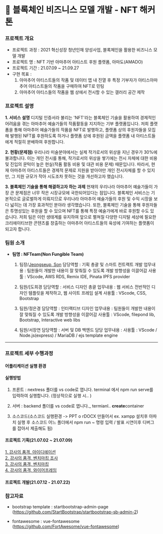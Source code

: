 # 🔗 블록체인 비즈니스 모델 개발 - NFT 해커톤

### 프로젝트 개요

-   프로젝트 과정 : 2021 혁신성장 청년인재 양성사업, 블록체인을 활용한 비즈니스 모델 개발
-   프로젝트 명 : NFT 기반 아마추어 아티스트 후원 플랫폼, 아마도(AMADO)
-   프로젝트 기간 : 21.07.09 ~ 21.09.27
-   구현 목표 :
    1. 아마추어 아티스트들의 작품 및 데이터 앱 내 진열 후 특정 기부자가 아티스아마추어 아티스트들의 작품을 구매하여 NFT로 민팅
    2. 아마추어 아티스들의 작품을 웹 상에서 전시할 수 있는 갤러리 공간 제작

### 프로젝트 설명

**1. 서비스 설명**
디지털 인증서라 불리는 'NFT'라는 블록체인 기술을 활용하여 경제적인 어려움을 겪는 아마추어 예술가들의 작품활동을 지지하는 기부 플랫폼입니다. 저희 플랫폼을 통해 아마추어 예술가들의 작품을 NFT로 발행하고, 플랫폼 상의 후원자들을 모집해 발행된 NFT를 후원하도록 하거나 플랫폼 상에 후원된 금액을 플랫폼 내 아티스트들에게 적절히 분배하여 후원합니다.

**2. 현황(문제점)**
우리나라 미술분야에서는 실제 작가로서의 위상을 지닌 경우가 30%에 불과합니다. 이는 개인 전시를 통해, 작가로서의 위상을 쌓기에는 전시 자체에 대한 비용 및 진입의 문턱이 높은 현실(작품 활동 비용 및 대관 비용 문제) 때문입니다. 따라서, 현재 아마추어 아티스트들은 경제적 문제로 지원을 받아야만 개인 전시자체를 할 수 있지만, 그 지원 규모가 작아 시도조차 못하는 것을 개선하고자 했습니다.

**3. 블록체인 기술을 통해 해결하고자 하는 과제**
현재의 우리나라 아마추어 예술가들이 가장 큰 문제점은 너무 작은 시장규모에 국한되어있다는 점입니다. 블록체인 서비스는 기본적으로 글로벌하게 이뤄지므로 우리나라 아마추어 예술가들의 후원 및 수익 시장을 보다 넓히는 데 가장 효과적인 분야라 생각했습니다. 또한, 블록체인 기술을 통해 후원자들은 투명성있는 후원을 할 수 있으며 NFT를 통해 특정 예술가에게 바로 후원할 수도 있습니다. 저희 팀은 이런 생태계를 유지하여 앞으로 펼쳐질 다양한 디지털 세상에 필요한 크리에이티브한 콘텐츠를 창출하는 아마추어 아티스트들의 육성에 기여하는 플랫폼이 되고자 합니다.

### 팀원 소개

-   **팀명 : NFTeam(Non Fungible Team)**

    1. 팀장/[Jeongseup, Son](https://github.com/Jeongseup)
       담당역할 : 기획 총괄 및 스마트 컨트랙트 개발
       업무내용 : 팀원들이 개발한 내용이 잘 맞춰질 수 있도록 개발 방향성을 이끌어감
       사용툴 : VScode, AWS RDS, Remix IDE, Pinata IPFS provider

    2. 팀원/[도희경
       담당역할 : 서비스 디자인 총괄
       업무내용 : 웹 서비스 전반적인 디자인 템플릿을 제작하고, 웹 사이트 프레임 설계
       사용툴 : VScode, CSS, Bootstrap

    3. 팀원/정은경
       담당역할 : 인터랙티브 디자인
       업무내용 : 팀원들이 개발한 내용이 잘 맞춰질 수 있도록 개발 방향성을 이끌어감
       사용툴 : VScode, filepond lib, Bootstrap, Interactive web libs

    4. 팀원/서장연
       담당역할 : 서버 및 DB 백엔드 담당
       업무내용 :
       사용툴 : VScode / Node.js(express) / MariaDB / ejs template engine

---

### 프로젝트 세부 수행과정

#### 어플리케이션 실행 환경

#### 실행방법

1. 프론트 : nextress 폴더를 vs code로 엽니다.
   terminal 에서 npm run serve를 입력하여 실행합니다.
   (정상적으로 실행 시.. )

2. 서버 : backend 폴더를 vs code로 엽니다.\_
   termianl.. **create**container

3. 소스코드(소스코드 실행환경 -> PPT o rDOCX 만들어서 ex. xampp 설치후 아파치 실행 후 소스코드 어느 폴더에서 npm run ~ 명령 입력 / 발표 시연이후 디버그를 잡아서 제출해도 됨)

#### 프로젝트 기획(21.07.02 ~ 21.07.09)

<a href ='./presentaion/강사의_품격-아이디에이션.pdf'  target="_blank">1. 강사의 품격, 아이디에이션</a><br>
<a href ='./presentaion/강사의_품격-벤치마킹조사.pdf'  target="_blank">2. 강사의 품격, 벤치마킹 조사</a><br>
<a href ='./presentaion/강사의_품격-벤치마킹.pdf'  target="_blank">3. 강사의 품격, 벤치마킹</a><br>
<a href ='./presentaion/강사의_품격-와이어프레임.pdf'  target="_blank">4. 강사의 품격, 와이어프레임</a><br>

#### 프로젝트 개발(21.07.12 - 21.07.22)

### 참고자료

-   bootstrap template : startbootstrap-admin-page
    (https://github.com/StartBootstrap/startbootstrap-sb-admin-2)

-   fontawesome : vue-fontawesome
    (https://github.com/FortAwesome/vue-fontawesome)
